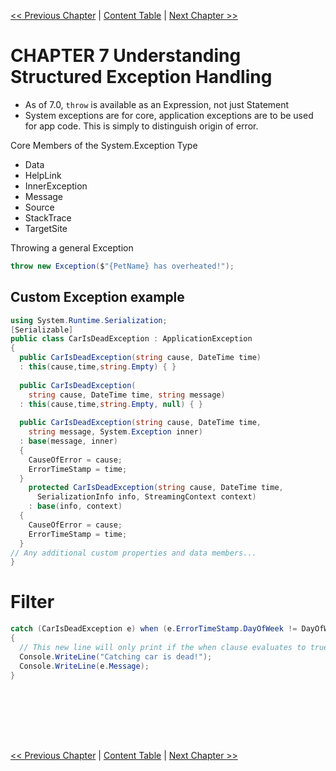 [<< Previous Chapter](Csharp_v8-6.md) | [Content Table](../Csharp) | [Next Chapter >>](Csharp_v8-8.md)

CHAPTER 7 Understanding Structured Exception Handling
===

- As of 7.0, `throw` is available as an Expression, not just Statement
- System exceptions are for core, application exceptions are to be used for app code. This is simply to distinguish origin of error.


Core Members of the System.Exception Type
- Data
- HelpLink
- InnerException
- Message
- Source
- StackTrace
- TargetSite


Throwing a general Exception
```c#
throw new Exception($"{PetName} has overheated!");
```
## Custom Exception example
```c#
using System.Runtime.Serialization;
[Serializable]
public class CarIsDeadException : ApplicationException
{
  public CarIsDeadException(string cause, DateTime time)
  : this(cause,time,string.Empty) { }
  
  public CarIsDeadException(
    string cause, DateTime time, string message)
  : this(cause,time,string.Empty, null) { }
    
  public CarIsDeadException(string cause, DateTime time,
    string message, System.Exception inner)
  : base(message, inner)
  {
    CauseOfError = cause;
    ErrorTimeStamp = time;
  }
    protected CarIsDeadException(string cause, DateTime time,
      SerializationInfo info, StreamingContext context)
    : base(info, context)
  {
    CauseOfError = cause;
    ErrorTimeStamp = time;
  }
// Any additional custom properties and data members...
}
```

# Filter
```c#
catch (CarIsDeadException e) when (e.ErrorTimeStamp.DayOfWeek != DayOfWeek.Friday)
{
  // This new line will only print if the when clause evaluates to true.
  Console.WriteLine("Catching car is dead!");
  Console.WriteLine(e.Message);
}
```

```c#

```

```c#

```

```c#

```

```c#

```

```c#

```

```c#

```

```c#

```
[<< Previous Chapter](Csharp_v8-6.md) | [Content Table](../Csharp) | [Next Chapter >>](Csharp_v8-8.md)
